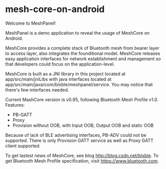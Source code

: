 # mesh-core-on-android

Welcome to MeshPanel!

MeshPanel is a demo application to reveal the usage of MeshCore on Android.

MeshCore provides a complete stack of Bluetooth mesh from bearer layer to access layer, also integrates the founditional model.
MeshCore releases easy application interfaces for network establishment and management so that developers could focus on the application-level.

MeshCore is built as a JNI library in this project located at app/src/main/jniLibs with java interfaces located at app/src/main/java/com/blxble/meshpanel/service.
You may notice that there's few interfaces needed.

Current MashCore version is v0.95, following Bluetooth Mesh Profile v1.0.
Features:
*	PB-GATT
*	Proxy
*	Provision without OOB, with Input OOB, Output OOB and static OOB

Because of lack of BLE advertising interfaces, PB-ADV could not be supported. There is only Provision GATT service as well as Proxy GATT client supported.

To get lastest news of MeshCore, see blog http://blog.csdn.net/blxble.
To get Bluetooth Mesh Profile specification, visit https://www.bluetooth.com.

